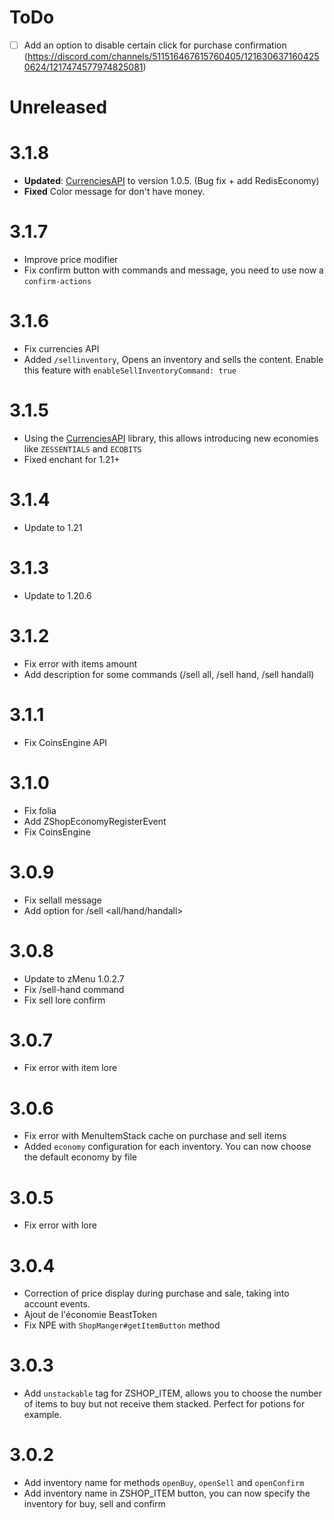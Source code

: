 # ToDo

- [ ] Add an option to disable certain click for purchase confirmation (https://discord.com/channels/511516467615760405/1216306371604250624/1217474577974825081)

# Unreleased

# 3.1.8

- **Updated**: [CurrenciesAPI](https://github.com/Traqueur-dev/CurrenciesAPI) to version 1.0.5. (Bug fix + add RedisEconomy)
- **Fixed** Color message for don't have money.

# 3.1.7

- Improve price modifier
- Fix confirm button with commands and message, you need to use now a ``confirm-actions``

# 3.1.6

- Fix currencies API
- Added ``/sellinventory``, Opens an inventory and sells the content. Enable this feature with `enableSellInventoryCommand: true`

# 3.1.5

- Using the [CurrenciesAPI](https://github.com/Traqueur-dev/CurrenciesAPI) library, this allows introducing new economies like `ZESSENTIALS` and `ECOBITS`
- Fixed enchant for 1.21+

# 3.1.4

- Update to 1.21

# 3.1.3

- Update to 1.20.6

# 3.1.2

- Fix error with items amount
- Add description for some commands (/sell all, /sell hand, /sell handall)

# 3.1.1

- Fix CoinsEngine API

# 3.1.0

- Fix folia
- Add ZShopEconomyRegisterEvent
- Fix CoinsEngine

# 3.0.9

- Fix sellall message
- Add option for /sell <all/hand/handall>

# 3.0.8

- Update to zMenu 1.0.2.7
- Fix /sell-hand command
- Fix sell lore confirm

# 3.0.7

- Fix error with item lore

# 3.0.6

- Fix error with MenuItemStack cache on purchase and sell items
- Added ``economy`` configuration for each inventory. You can now choose the default economy by file 

# 3.0.5

- Fix error with lore

# 3.0.4

- Correction of price display during purchase and sale, taking into account events.
- Ajout de l'économie BeastToken
- Fix NPE with ``ShopManger#getItemButton`` method

# 3.0.3

- Add ``unstackable`` tag for ZSHOP_ITEM, allows you to choose the number of items to buy but not receive them stacked. Perfect for potions for example.

# 3.0.2

- Add inventory name for methods ``openBuy``, ``openSell`` and ``openConfirm``
- Add inventory name in ZSHOP_ITEM button, you can now specify the inventory for buy, sell and confirm 